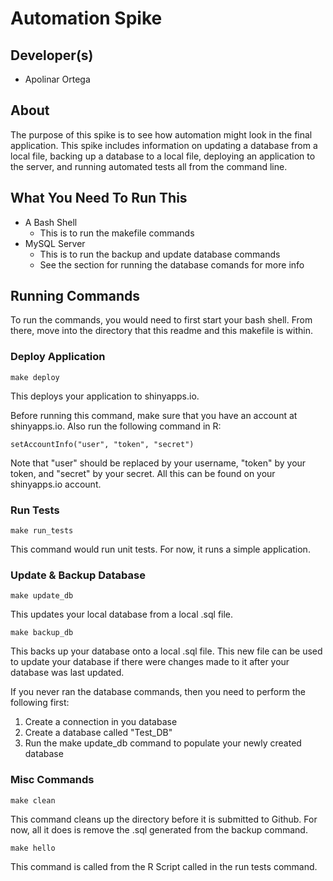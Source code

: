 # Automation Spike

## Developer(s)
* Apolinar Ortega

## About
The purpose of this spike is to see how automation might look in the final application. This spike includes information on updating a database from a local file, backing up a database to a local file, deploying an application to the server, and running automated tests all from the command line.

## What You Need To Run This
* A Bash Shell
    * This is to run the makefile commands
* MySQL Server
    * This is to run the backup and update database commands
    * See the section for running the database comands for more info

## Running Commands
To run the commands, you would need to first start your bash shell. From there, move into the directory that this readme and this makefile is within.

### Deploy Application
    make deploy

This deploys your application to shinyapps.io.

Before running this command, make sure that you have an account at shinyapps.io. Also run the following command in R:

    setAccountInfo("user", "token", "secret")

Note that "user" should be replaced by your username, "token" by your token, and "secret" by your secret. All this can be found on your shinyapps.io account.

### Run Tests
    make run_tests
This command would run unit tests. For now, it runs a simple application.

### Update & Backup Database
    make update_db

This updates your local database from a local .sql file.

    make backup_db

This backs up your database onto a local .sql file. This new file can be used to update your database if there were changes made to it after your database was last updated.

If you never ran the database commands, then you need to perform the following first:
1. Create a connection in you database
2. Create a database called "Test_DB"
3. Run the make update_db command to populate your newly created database

### Misc Commands
    make clean
This command cleans up the directory before it is submitted to Github. For now, all it does is remove the .sql generated from the backup command.

    make hello
This command is called from the R Script called in the run tests command.


